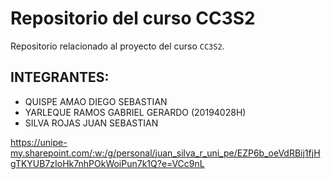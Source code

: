# Repositorio del curso CC3S2
Repositorio relacionado al proyecto del curso `CC3S2`.
## INTEGRANTES:
- QUISPE AMAO DIEGO SEBASTIAN 
- YARLEQUE RAMOS GABRIEL GERARDO (20194028H)
- SILVA ROJAS JUAN SEBASTIAN

https://unipe-my.sharepoint.com/:w:/g/personal/juan_silva_r_uni_pe/EZP6b_oeVdRBij1fjHgTKYUB7zIoHk7nhPOkWoiPun7k1Q?e=VCc9nL
